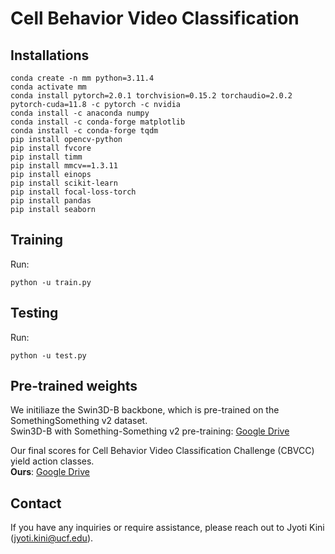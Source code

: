 # Cell Behavior Video Classification

## Installations
````
conda create -n mm python=3.11.4
conda activate mm
conda install pytorch=2.0.1 torchvision=0.15.2 torchaudio=2.0.2 pytorch-cuda=11.8 -c pytorch -c nvidia
conda install -c anaconda numpy    
conda install -c conda-forge matplotlib
conda install -c conda-forge tqdm
pip install opencv-python
pip install fvcore
pip install timm
pip install mmcv==1.3.11
pip install einops
pip install scikit-learn
pip install focal-loss-torch
pip install pandas
pip install seaborn
````

## Training
Run:
````
python -u train.py
````
## Testing
Run:
````
python -u test.py
````

## Pre-trained weights
We initiliaze the Swin3D-B backbone, which is pre-trained on the SomethingSomething v2 dataset.<br>
Swin3D-B with Something-Something v2 pre-training: [Google Drive](https://drive.google.com/uc?export=download&id=1B14MhWCYm9eEy8MW6DqKqioZWkCvs0A0) <br>

Our final scores for Cell Behavior Video Classification Challenge (CBVCC) yield action classes. <br>
**Ours**: [Google Drive]() <br>

## Contact
If you have any inquiries or require assistance, please reach out to Jyoti Kini (jyoti.kini@ucf.edu).
